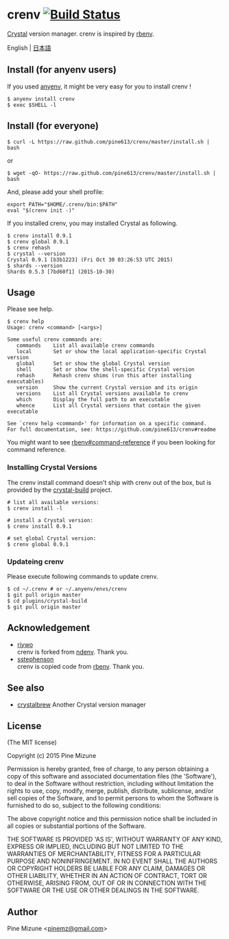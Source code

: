# crenv [![Build Status](https://travis-ci.org/pine613/crenv.svg?branch=master)](https://travis-ci.org/pine613/crenv)

[Crystal](http://crystal-lang.org/) version manager. crenv is inspired by [rbenv](https://github.com/sstephenson/rbenv).

English | [日本語](README.ja.md)

## Install (for anyenv users)

If you used [anyenv](https://github.com/riywo/anyenv), it might be very easy for you to install crenv !

```
$ anyenv install crenv
$ exec $SHELL -l
```

## Install (for everyone)

```
$ curl -L https://raw.github.com/pine613/crenv/master/install.sh | bash
```

or

```
$ wget -qO- https://raw.github.com/pine613/crenv/master/install.sh | bash
```

And, please add your shell profile:

```
export PATH="$HOME/.crenv/bin:$PATH"
eval "$(crenv init -)"
```

If you installed crenv, you may installed Crystal as following.

```
$ crenv install 0.9.1
$ crenv global 0.9.1
$ crenv rehash
$ crystal --version
Crystal 0.9.1 [b3b1223] (Fri Oct 30 03:26:53 UTC 2015)
$ shards --version
Shards 0.5.3 [7bd60f1] (2015-10-30)
```


## Usage

Please see help.

```
$ crenv help
Usage: crenv <command> [<args>]

Some useful crenv commands are:
   commands    List all available crenv commands
   local       Set or show the local application-specific Crystal version
   global      Set or show the global Crystal version
   shell       Set or show the shell-specific Crystal version
   rehash      Rehash crenv shims (run this after installing executables)
   version     Show the current Crystal version and its origin
   versions    List all Crystal versions available to crenv
   which       Display the full path to an executable
   whence      List all Crystal versions that contain the given executable

See `crenv help <command>' for information on a specific command.
For full documentation, see: https://github.com/pine613/crenv#readme
```

You might want to see [rbenv#command-reference](https://github.com/sstephenson/rbenv#command-reference) if you been looking for command reference.

### Installing Crystal Versions

The crenv install command doesn't ship with crenv out of the box, but is provided by the [crystal-build](https://github.com/pine613/crystal-build) project.

```
# list all available versions:
$ crenv install -l

# install a Crystal version:
$ crenv install 0.9.1

# set global Crystal version:
$ crenv global 0.9.1
```

### Updateing crenv
Please execute following commands to update crenv.

```
$ cd ~/.crenv # or ~/.anyenv/envs/crenv
$ git pull origin master
$ cd plugins/crystal-build
$ git pull origin master
```

## Acknowledgement

- [riywo](https://github.com/riywo)<br />
crenv is forked from [ndenv](https://github.com/riywo/ndenv). Thank you.
- [sstephenson](https://github.com/sstephenson)<br />
crenv is copied code from [rbenv](https://github.com/rbenv/rbenv). Thank you.

## See also
- [crystalbrew](https://github.com/pine613/crystalbrew) Another Crystal version manager

## License
(The MIT license)

Copyright (c) 2015 Pine Mizune

Permission is hereby granted, free of charge, to any person obtaining
a copy of this software and associated documentation files (the
'Software'), to deal in the Software without restriction, including
without limitation the rights to use, copy, modify, merge, publish,
distribute, sublicense, and/or sell copies of the Software, and to
permit persons to whom the Software is furnished to do so, subject to
the following conditions:

The above copyright notice and this permission notice shall be
included in all copies or substantial portions of the Software.

THE SOFTWARE IS PROVIDED 'AS IS', WITHOUT WARRANTY OF ANY KIND,
EXPRESS OR IMPLIED, INCLUDING BUT NOT LIMITED TO THE WARRANTIES OF
MERCHANTABILITY, FITNESS FOR A PARTICULAR PURPOSE AND NONINFRINGEMENT.
IN NO EVENT SHALL THE AUTHORS OR COPYRIGHT HOLDERS BE LIABLE FOR ANY
CLAIM, DAMAGES OR OTHER LIABILITY, WHETHER IN AN ACTION OF CONTRACT,
TORT OR OTHERWISE, ARISING FROM, OUT OF OR IN CONNECTION WITH THE
SOFTWARE OR THE USE OR OTHER DEALINGS IN THE SOFTWARE.

## Author
Pine Mizune &lt;<pinemz@gmail.com>&gt;
